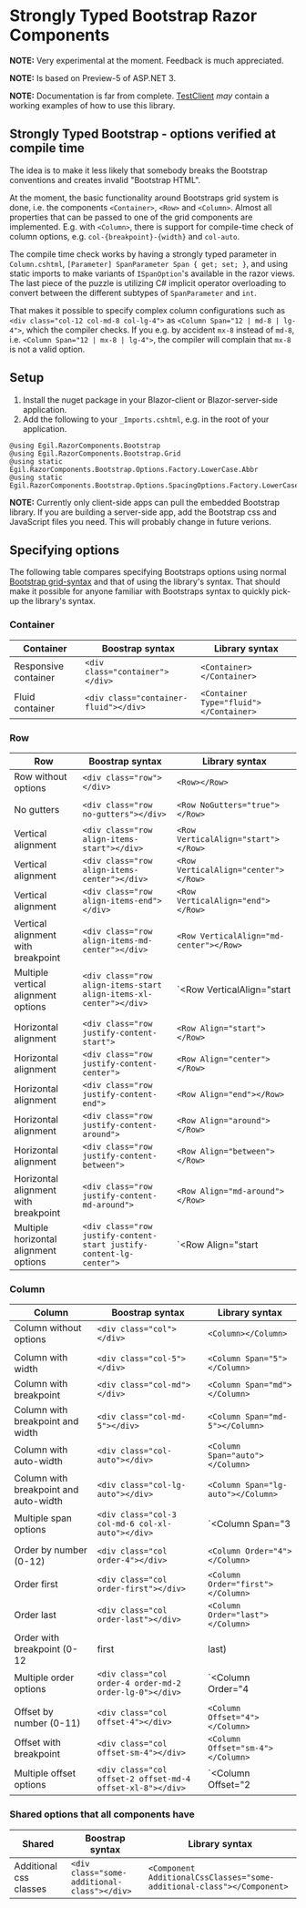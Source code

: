 # Strongly Typed Bootstrap Razor Components #
**NOTE:** Very experimental at the moment. Feedback is much appreciated.  

**NOTE:** Is based on Preview-5 of ASP.NET 3.

**NOTE:** Documentation is far from complete. [TestClient](tests/Egil.RazorComponents.Bootstrap.BlazorTestClient/) *may* contain a working examples of how to use this library.

## Strongly Typed Bootstrap - options verified at compile time
The idea is to make it less likely that somebody breaks the Bootstrap
conventions and creates invalid "Bootstrap HTML". 

At the moment, the basic functionality around Bootstraps grid system is done, i.e. the components `<Container>`, `<Row>` and `<Column>`. Almost all properties 
that can be passed to one of the grid components are implemented. E.g. with `<Column>`, there is support for compile-time check of column options, 
e.g. `col-{breakpoint}-{width}` and `col-auto`.

The compile time check works by having a strongly typed parameter in `Column.cshtml`, `[Parameter] SpanParameter Span { get; set; }`, and using static 
imports to make variants of `ISpanOption`'s available in the razor views. The last piece of the puzzle is utilizing C# implicit operator overloading 
to convert between the different subtypes of `SpanParameter` and `int`.

That makes it possible to specify complex column configurations such as `<div class="col-12 col-md-8 col-lg-4">` 
as `<Column Span="12 | md-8 | lg-4">`, which the compiler checks. If you e.g. by accident `mx-8` instead 
of `md-8`, i.e. `<Column Span="12 | mx-8 | lg-4">`, the compiler will complain that `mx-8` is not a valid option.

## Setup
1. Install the nuget package in your Blazor-client or Blazor-server-side application.
2. Add the following to your `_Imports.cshtml`, e.g. in the root of your application.

```cshtml
@using Egil.RazorComponents.Bootstrap
@using Egil.RazorComponents.Bootstrap.Grid
@using static Egil.RazorComponents.Bootstrap.Options.Factory.LowerCase.Abbr
@using static Egil.RazorComponents.Bootstrap.Options.SpacingOptions.Factory.LowerCase
```

**NOTE:** Currently only client-side apps can pull the embedded Bootstrap library. If you are building a server-side app, add the
Bootstrap css and JavaScript files you need. This will probably change in future verions.

## Specifying options
The following table compares specifying Bootstraps options using normal [Bootstrap grid-syntax](https://getbootstrap.com/docs/4.3/layout/grid) and 
that of using the library's syntax. That should make it possible for anyone familiar with Bootstraps syntax to quickly pick-up the library's syntax.

### Container
| Container            | Boostrap syntax                     | Library syntax                       |
|----------------------|-------------------------------------|--------------------------------------|
| Responsive container | `<div class="container"></div>`       | `<Container></Container>`              |
| Fluid container      | `<div class="container-fluid"></div>`  | `<Container Type="fluid"></Container>`  |

### Row

| Row                                   | Boostrap syntax                                                   | Library syntax                                |
|---------------------------------------|-------------------------------------------------------------------|-----------------------------------------------|
| Row without options                   | `<div class="row"></div>`                                            | `<Row></Row>`                                    |
|                                       |                                                                   |                                               |
| No gutters                            | `<div class="row no-gutters"></div>`                                 | `<Row NoGutters="true"></Row>`                   |
|                                       |                                                                   |                                               |
| Vertical alignment                    | `<div class="row align-items-start"></div>`                          | `<Row VerticalAlign="start"></Row>`              |
| Vertical alignment                    | `<div class="row align-items-center"></div>`                         | `<Row VerticalAlign="center"></Row>`             |
| Vertical alignment                    | `<div class="row align-items-end"></div>`                            | `<Row VerticalAlign="end"></Row>`                |
| Vertical alignment with breakpoint    | `<div class="row align-items-md-center"></div>`                      | `<Row VerticalAlign="md-center"></Row>`          |
| Multiple vertical alignment options   | `<div class="row align-items-start align-items-xl-center"></div>`    | `<Row VerticalAlign="start | xl-center"></Row>`  |
|                                       |                                                                   |                                               |
| Horizontal alignment                  | `<div class="row justify-content-start">`                            | `<Row Align="start"></Row>`                      |
| Horizontal alignment                  | `<div class="row justify-content-center">`                           | `<Row Align="center"></Row>`                     |
| Horizontal alignment                  | `<div class="row justify-content-end">`                              | `<Row Align="end"></Row>`                        |
| Horizontal alignment                  | `<div class="row justify-content-around">`                           | `<Row Align="around"></Row>`                     |
| Horizontal alignment                  | `<div class="row justify-content-between">`                          | `<Row Align="between"></Row>`                    |
| Horizontal alignment with breakpoint  | `<div class="row justify-content-md-around">`                        | `<Row Align="md-around"></Row>`                  |
| Multiple horizontal alignment options | `<div class="row justify-content-start justify-content-lg-center">`  | `<Row Align="start | lg-center"></Row>`          |

### Column
| Column                                  | Boostrap syntax                                          | Library syntax                              |
|-----------------------------------------|----------------------------------------------------------|---------------------------------------------|
| Column without options                  | `<div class="col"></div>`                                   | `<Column></Column>`                            |
|                                         |                                                          |                                             |
| Column with width                       | `<div class="col-5"></div>`                                 | `<Column Span="5"></Column>`                   |
| Column with breakpoint                  | `<div class="col-md"></div>`                                | `<Column Span="md"></Column>`                  |
| Column with breakpoint and width        | `<div class="col-md-5"></div>`                              | `<Column Span="md-5"></Column>`                |
| Column with auto-width                  | `<div class="col-auto"></div>`                              | `<Column Span="auto"></Column>`                |
| Column with breakpoint and auto-width   | `<div class="col-lg-auto"></div>`                           | `<Column Span="lg-auto"></Column>`             |
| Multiple span options                   | `<div class="col-3 col-md-6 col-xl-auto"></div>`            | `<Column Span="3 | md-6 | xl-auto"></Column>`  |
|                                         |                                                          |                                             |
| Order by number (0-12)                  | `<div class="col order-4"></div>`                           | `<Column Order="4"></Column>`                  |
| Order first                             | `<div class="col order-first"></div>`                       | `<Column Order="first"></Column>`              |
| Order last                              | `<div class="col order-last"></div>`                        | `<Column Order="last"></Column>`               |
| Order with breakpoint (0-12|first|last) | `<div class="col order-sm-4"></div>`                        | `<Column Order="sm-4"></Column>`               |
| Multiple order options                  | `<div class="col order-4 order-md-2 order-lg-0"></div>`     | `<Column Order="4 | md-2 | lg-0"></Column>`    |
|                                         |                                                          |                                             |
| Offset by number (0-11)                 | `<div class="col offset-4"></div>`                          | `<Column Offset="4"></Column>`                 |
| Offset with breakpoint                  | `<div class="col offset-sm-4"></div>`                       | `<Column Offset="sm-4"></Column>`              |
| Multiple offset options                 | `<div class="col offset-2 offset-md-4 offset-xl-8"></div>`  | `<Column Offset="2 | md-4 | xl-8"></Column>`   |

### Shared options that all components have
| Shared                 | Boostrap syntax                           | Library syntax                                                       |
|------------------------|-------------------------------------------|----------------------------------------------------------------------|
| Additional css classes | `<div class="some-additional-class"></div>`  | `<Component AdditionalCssClasses="some-additional-class"></Component>`  |